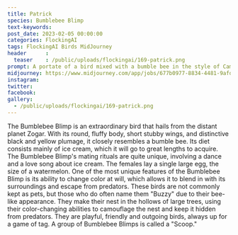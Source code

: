 ```yaml
---
title: Patrick
species: Bumblebee Blimp
text-keywords: 
post_date: 2023-02-05 00:00:00
categories: FlockingAI
tags: FlockingAI Birds MidJourney 
header      :
  teaser    : /public/uploads/flockingai/169-patrick.png
prompt: A portate of a bird mixed with a bumble bee in the style of Camilla D'Errico , on a white background
midjourney: https://www.midjourney.com/app/jobs/677b0977-8834-4481-9afd-c124843c7ca3
instagram: 
twitter: 
facebook: 
gallery: 
  - /public/uploads/flockingai/169-patrick.png
---
```


The Bumblebee Blimp is an extraordinary bird that hails from the distant planet Zogar. With its round, fluffy body, short stubby wings, and distinctive black and yellow plumage, it closely resembles a bumble bee. Its diet consists mainly of ice cream, which it will go to great lengths to acquire. The Bumblebee Blimp's mating rituals are quite unique, involving a dance and a love song about ice cream. The females lay a single large egg, the size of a watermelon. One of the most unique features of the Bumblebee Blimp is its ability to change color at will, which allows it to blend in with its surroundings and escape from predators. These birds are not commonly kept as pets, but those who do often name them "Buzzy" due to their bee-like appearance. They make their nest in the hollows of large trees, using their color-changing abilities to camouflage the nest and keep it hidden from predators. They are playful, friendly and outgoing birds, always up for a game of tag. A group of Bumblebee Blimps is called a "Scoop."

